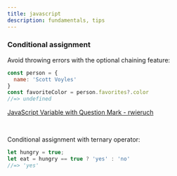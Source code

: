```yaml
---
title: javascript
description: fundamentals, tips
---
```


### Conditional assignment

Avoid throwing errors with the optional chaining feature:

```js
const person = {
  name: 'Scott Voyles'
}
const favoriteColor = person.favorites?.color
//=> undefined
```

[JavaScript Variable with Question Mark - rwieruch](https://www.robinwieruch.de/javascript-variable-question-mark)

<br />

Conditional assignment with ternary operator:

```js
let hungry = true;
let eat = hungry == true ? 'yes' : 'no'
//=> 'yes'
```

<br />
